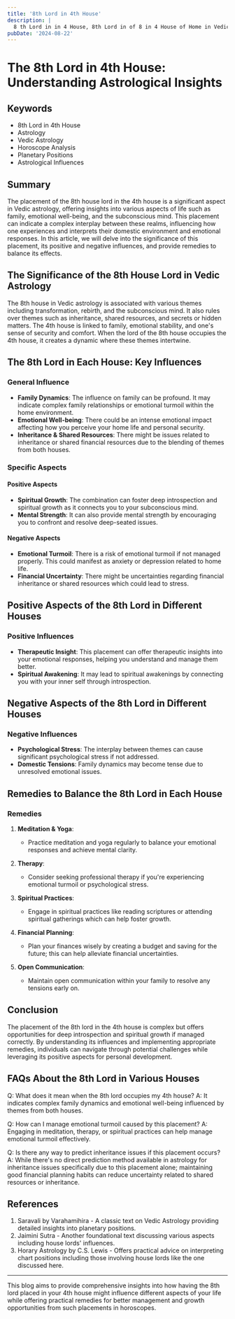 ```yaml
---
title: '8th Lord in 4th House'
description: |
  8 th Lord in in 4 House, 8th Lord in of 8 in 4 House of Home in Vedic astrology
pubDate: '2024-08-22'
---
```


# The 8th Lord in 4th House: Understanding Astrological Insights

## Keywords

* 8th Lord in 4th House
* Astrology
* Vedic Astrology
* Horoscope Analysis
* Planetary Positions
* Astrological Influences

## Summary

The placement of the 8th house lord in the 4th house is a significant aspect in Vedic astrology, offering insights into various aspects of life such as family, emotional well-being, and the subconscious mind. This placement can indicate a complex interplay between these realms, influencing how one experiences and interprets their domestic environment and emotional responses. In this article, we will delve into the significance of this placement, its positive and negative influences, and provide remedies to balance its effects.

## The Significance of the 8th House Lord in Vedic Astrology

The 8th house in Vedic astrology is associated with various themes including transformation, rebirth, and the subconscious mind. It also rules over themes such as inheritance, shared resources, and secrets or hidden matters. The 4th house is linked to family, emotional stability, and one's sense of security and comfort. When the lord of the 8th house occupies the 4th house, it creates a dynamic where these themes intertwine.

## The 8th Lord in Each House: Key Influences

### General Influence

- **Family Dynamics**: The influence on family can be profound. It may indicate complex family relationships or emotional turmoil within the home environment.
- **Emotional Well-being**: There could be an intense emotional impact affecting how you perceive your home life and personal security.
- **Inheritance & Shared Resources**: There might be issues related to inheritance or shared financial resources due to the blending of themes from both houses.

### Specific Aspects

#### Positive Aspects

- **Spiritual Growth**: The combination can foster deep introspection and spiritual growth as it connects you to your subconscious mind.
- **Mental Strength**: It can also provide mental strength by encouraging you to confront and resolve deep-seated issues.
  
#### Negative Aspects

- **Emotional Turmoil**: There is a risk of emotional turmoil if not managed properly. This could manifest as anxiety or depression related to home life.
- **Financial Uncertainty**: There might be uncertainties regarding financial inheritance or shared resources which could lead to stress.

## Positive Aspects of the 8th Lord in Different Houses

### Positive Influences

- **Therapeutic Insight**: This placement can offer therapeutic insights into your emotional responses, helping you understand and manage them better.
- **Spiritual Awakening**: It may lead to spiritual awakenings by connecting you with your inner self through introspection.

## Negative Aspects of the 8th Lord in Different Houses

### Negative Influences

- **Psychological Stress**: The interplay between themes can cause significant psychological stress if not addressed.
- **Domestic Tensions**: Family dynamics may become tense due to unresolved emotional issues.

## Remedies to Balance the 8th Lord in Each House

### Remedies

1. **Meditation & Yoga**:
   - Practice meditation and yoga regularly to balance your emotional responses and achieve mental clarity.
   
2. **Therapy**:
   - Consider seeking professional therapy if you're experiencing emotional turmoil or psychological stress.

3. **Spiritual Practices**:
   - Engage in spiritual practices like reading scriptures or attending spiritual gatherings which can help foster growth.
   
4. **Financial Planning**:
   - Plan your finances wisely by creating a budget and saving for the future; this can help alleviate financial uncertainties.

5. **Open Communication**:
   - Maintain open communication within your family to resolve any tensions early on.

## Conclusion

The placement of the 8th lord in the 4th house is complex but offers opportunities for deep introspection and spiritual growth if managed correctly. By understanding its influences and implementing appropriate remedies, individuals can navigate through potential challenges while leveraging its positive aspects for personal development.

## FAQs About the 8th Lord in Various Houses

Q: What does it mean when the 8th lord occupies my 4th house?
A: It indicates complex family dynamics and emotional well-being influenced by themes from both houses.

Q: How can I manage emotional turmoil caused by this placement?
A: Engaging in meditation, therapy, or spiritual practices can help manage emotional turmoil effectively.

Q: Is there any way to predict inheritance issues if this placement occurs?
A: While there's no direct prediction method available in astrology for inheritance issues specifically due to this placement alone; maintaining good financial planning habits can reduce uncertainty related to shared resources or inheritance.

## References

1. Saravali by Varahamihira - A classic text on Vedic Astrology providing detailed insights into planetary positions.
2. Jaimini Sutra - Another foundational text discussing various aspects including house lords' influences.
3. Horary Astrology by C.S. Lewis - Offers practical advice on interpreting chart positions including those involving house lords like the one discussed here.

---

This blog aims to provide comprehensive insights into how having the 8th lord placed in your 4th house might influence different aspects of your life while offering practical remedies for better management and growth opportunities from such placements in horoscopes.